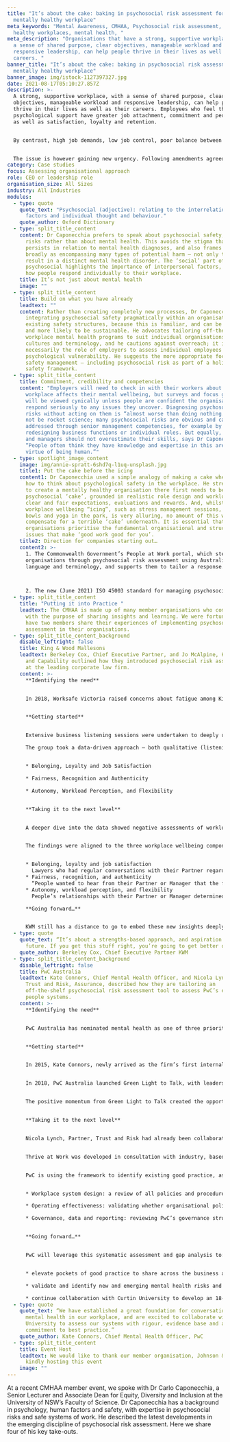 ```yaml
---
title: "It’s about the cake: baking in psychosocial risk assessment for a
  mentally healthy workplace"
meta_keywords: "Mental Awareness, CMHAA, Psychosocial risk assessment, mentally
  healthy workplaces, mental health, "
meta_description: "Organisations that have a strong, supportive workplace, with
  a sense of shared purpose, clear objectives, manageable workload and
  responsive leadership, can help people thrive in their lives as well as their
  careers. "
banner_title: "It’s about the cake: baking in psychosocial risk assessment for a
  mentally healthy workplace"
banner_image: img/istock-1127397327.jpg
date: 2021-08-17T05:10:27.857Z
description: >-
  A strong, supportive workplace, with a sense of shared purpose, clear
  objectives, manageable workload and responsive leadership, can help people
  thrive in their lives as well as their careers. Employees who feel they have
  psychological support have greater job attachment, commitment and performance,
  as well as satisfaction, loyalty and retention.


  By contrast, high job demands, low job control, poor balance between effort and reward, injustices, role stress, bullying and low social support in the workplace are associated with an increased risk of developing mental health problems that are every bit as damaging as physical injuries. But unlike well-established systems to document physical injury risks, assessing the impact of the workplace on mental health is uncharted territory for many organisations. 


  The issue is however gaining new urgency. Following amendments agreed in May to the national model Work Health and Safety Regulations, employers will soon be obliged to systematically assess and mitigate psychosocial risks in the same way as physical risks, and subject to the same penalties for breaches.
category: Case studies
focus: Assessing organisational approach
role: CEO or leadership role
organisation_size: All Sizes
industry: All Industries
modules:
  - type: quote
    quote_text: "Psychosocial (adjective): relating to the interrelation of social
      factors and individual thought and behaviour."
    quote_author: Oxford Dictionary
  - type: split_title_content
    content: Dr Caponecchia prefers to speak about psychosocial safety, hazards and
      risks rather than about mental health. This avoids the stigma that
      persists in relation to mental health diagnoses, and also frames the issue
      broadly as encompassing many types of potential harm – not only those that
      result in a distinct mental health disorder. The ‘social’ part of
      psychosocial highlights the importance of interpersonal factors, not just
      how people respond individually to their workplace.
    title: It’s not just about mental health
    image: ""
  - type: split_title_content
    title: Build on what you have already
    leadtext: ""
    content: Rather than creating completely new processes, Dr Caponecchia favours
      integrating psychosocial safety pragmatically within an organisation’s
      existing safety structures, because this is familiar, and can be flexible
      and more likely to be sustainable. He advocates tailoring off-the-shelf
      workplace mental health programs to suit individual organisations’ needs,
      cultures and terminology, and he cautions against overreach; it is not
      necessarily the role of employers to assess individual employees for
      psychological vulnerability. He suggests the more appropriate focus is on
      safety management – including psychosocial risk as part of a holistic
      safety framework.
  - type: split_title_content
    title: Commitment, credibility and competencies
    content: "Employers will need to check in with their workers about how the
      workplace affects their mental wellbeing, but surveys and focus groups
      will be viewed cynically unless people are confident the organisation will
      respond seriously to any issues they uncover. Diagnosing psychosocial
      risks without acting on them is “almost worse than doing nothing.” It may
      not be rocket science; many psychosocial risks are obvious and can be
      addressed through senior management competencies, for example by
      redesigning business functions or individual roles. But equally, leaders
      and managers should not overestimate their skills, says Dr Caponecchia:
      “People often think they have knowledge and expertise in this area by
      virtue of being human.”"
  - type: spotlight_image_content
    image: img/annie-spratt-6shd7q-l1uq-unsplash.jpg
    title1: Put the cake before the icing
    content1: Dr Caponecchia used a simple analogy of making a cake when describing
      how to think about psychological safety in the workplace. He stressed that
      to create a mentally healthy organisation there first needs to be a solid
      psychosocial ‘cake’, grounded in realistic role design and workload, with
      clear and fair expectations, evaluations and rewards. And, whilst
      workplace wellbeing “icing”, such as stress management sessions, fruit
      bowls and yoga in the park, is very alluring, no amount of this will
      compensate for a terrible ‘cake’ underneath. It is essential that
      organisations prioritise the fundamental organisational and structural
      issues that make ‘good work good for you’.
    title2: Direction for companies starting out…
    content2: >-
      1. The Commonwealth Government’s People at Work portal, which steps
      organisations through psychosocial risk assessment using Australian
      language and terminology, and supports them to tailor a response. 



      2. The new (June 2021) ISO 45003 standard for managing psychosocial risks in the workplace, which highlights the opportunity not just to avoid harm but also to increase job satisfaction, employee commitment and productivity: “Everything you do to manage risk is working at more than one level. You’re not only controlling the risks but communicating something about your values, telling people what you’re actually about.”
  - type: split_title_content
    title: "Putting it into Practice "
    leadtext: The CMHAA is made up of many member organisations who come together
      with the purpose of sharing insights and learning. We were fortunate to
      have two members share their experiences of implementing psychosocial risk
      assessment in their organisations.
  - type: split_title_content_background
    disable_leftright: false
    title: King & Wood Mallesons
    leadtext: Berkeley Cox, Chief Executive Partner, and Jo McAlpine, Head of Talent
      and Capability outlined how they introduced psychosocial risk assessment
      at the leading corporate law firm.
    content: >-
      **Identifying the need**


      In 2018, Worksafe Victoria raised concerns about fatigue among King & Wood Mallesons (KWM) employees assisting clients in response to the Royal Commission into Misconduct in the Banking, Superannuation and Financial Services Industry. This situation was difficult for KWM given the importance it placed on the health, safety and wellbeing of its people, but ultimately it provided a catalyst for renewing and enhancing its focus on this critical issue.


      **Getting started**


      Extensive business listening sessions were undertaken to deeply understand the day-to-day experiences of KWM’s people, alongside reviews of systemic, cultural and structural issues impacting wellbeing. A core team, led by the Chief Executive Partner, then decided to engage Positive Group, world-leading experts in psychology and neuroscience, and work directly with its Co-Founder and Director, Dr Brian Marien, to audit KWM’s psychological wellbeing.

      The group took a data-driven approach – both qualitative (listening to people, clients and experts) and quantitative (statistical methods to measure psychological health and wellbeing) to identify patterns and risk factors which were then used to inform strategy. They analysed 75,000+ unique data points which identified three critical components to psychological wellbeing at KWM:


      * Belonging, Loyalty and Job Satisfaction

      * Fairness, Recognition and Authenticity 

      * Autonomy, Workload Perception, and Flexibility


      **Taking it to the next level** 


      A deeper dive into the data showed negative assessments of workloads were not directly correlated to billable hours; the perception of workload as being reasonable or unreasonable was most closely linked to team dynamics and the support of KWM Partners. “The relationship with your Partner has the potential to be highly protective,” said Jo McAlpine. “Leaders can be role models, leading through flexing and trusting their team members, and demonstrating that trust.” The objective was not for everyone to be at the top of every wellbeing domain all the time, but to create an environment where people felt supported through work and personal challenges.


      The findings were aligned to the three workplace wellbeing components:


      * Belonging, loyalty and job satisfaction
        Lawyers who had regular conversations with their Partner regarding their career progression were more likely to report that their Partner cared about their wellbeing. Those who felt they could have an attractive career at KWM, or access to other ways to grow their skills and experience with the firm, demonstrated a higher sense of belonging, loyalty and job satisfaction.
      * Fairness, recognition, and authenticity
        “People wanted to hear from their Partner or Manager that the fairness agenda is important to them,” Ms McAlpine said. “It’s not just the awards and $100 vouchers. It’s about the application of policies, getting time back and rest and recovery, whether these were being applied consistently.”
      * Autonomy, workload perception, and flexibility
        People’s relationships with their Partner or Manager determined whether they felt empowered in their work and ability to manage the workload. Closer individual relationships promoted mutual trust, improving people’s sense of autonomy, coping and the perception that they can work flexibly.

      **Going forward…**


      KWM still has a distance to go to embed these new insights deeply into company policies, practices, and culture, said Chief Executive Partner Berkeley Cox, but the work to date has created a positive foundation. Listening to employees was not only about being open to constructive feedback, he said, but inviting them to recount positive experiences too.
  - type: quote
    quote_text: “It’s about a strengths-based approach, and aspiration for the
      future. If you get this stuff right, you’re going to get better outcomes.”
    quote_author: Berkeley Cox, Chief Executive Partner KWM
  - type: split_title_content_background
    disable_leftright: false
    title: PwC Australia
    leadtext: Kate Connors, Chief Mental Health Officer, and Nicola Lynch, Partner,
      Trust and Risk, Assurance, described how they are tailoring an
      off-the-shelf psychosocial risk assessment tool to assess PwC’s existing
      people systems.
    content: >-
      **Identifying the need**


      PwC Australia has nominated mental health as one of three priority social impact areas.  Acknowledging the importance of “walking the talk”, PwC has committed to mental health and wellbeing as a central area of focus with its own 8000 employees across Australia. 


      **Getting started**


      In 2015, Kate Connors, newly arrived as the firm’s first internal psychologist and Head of Wellbeing, identified the Green Light to Talk initiative, developed by PwC in the UK. The UK firm had launched Green Light to Talk as a way to reduce stigma, promote open workplace conversations and increase awareness of mental health support available within the organisation.


      In 2018, PwC Australia launched Green Light to Talk, with leaders sharing personal stories about their own experiences with mental ill health, and advocating the importance of accessing professional support when required. This was followed by a commitment to establishing an organisation-wide community of trained mental health first aiders, known as Green Light to Talk Advocates. An internal review of the program has demonstrated a positive impact in the reduction of stigma and an increase in professional help-seeking, as measured by increased use of PwC’s Employee Assistance Program (EAP).


      The positive momentum from Green Light to Talk created the opportunity for PwC to apply additional rigour, and a systematic approach to the management of psychological risks within the organisation, as a natural next step.    


      **Taking it to the next level** 


      Nicola Lynch, Partner, Trust and Risk had already been collaborating with Curtin University’s Future of Work Institute on a range of workplace mental health projects, including the practical application of the evidence-based Thrive at Work framework. 


      Thrive at Work was developed in consultation with industry, based on an extensive evaluation of the academic literature. It provides organisations with a clear and comprehensive set of strategies to effectively manage mental health within workplaces. There are three pillars to the framework - mitigate illness, prevent harm, and promote thriving.    


      PwC is using the framework to identify existing good practice, as well as gaps and opportunities for improvement, relating to:


      * Workplace system design: a review of all policies and procedures that mitigate illness, prevent harm and promote thriving.

      * Operating effectiveness: validating whether organisational policies and procedures are being applied and having the impact PwC intended on mental health.

      * Governance, data and reporting: reviewing PwC’s governance structures, data and reporting systems to assess against best practice and drive continuous improvement.


      **Going forward…**


      PwC will leverage this systematic assessment and gap analysis to:


      * elevate pockets of good practice to share across the business and create a more consistent application of what is working well.

      * validate and identify new and emerging mental health risks and controls for inclusion in the PwC risk register

      * continue collaboration with Curtin University to develop an 18-month roadmap, to embed the Thrive at Work framework, inform best practice and embed evidence-based workplace mental health strategies throughout the organisation.
  - type: quote
    quote_text: “We have established a great foundation for conversations about
      mental health in our workplace, and are excited to collaborate with Curtin
      University to assess our systems with rigour, evidence base and a
      commitment to best practice.”
    quote_author: Kate Connors, Chief Mental Health Officer, PwC
  - type: split_title_content
    title: Event Host
    leadtext: We would like to thank our member organisation, Johnson & Johnson, for
      kindly hosting this event
    image: ""
---
```

At a recent CMHAA member event, we spoke with Dr Carlo Caponecchia, a Senior Lecturer and Associate Dean for Equity, Diversity and Inclusion at the University of NSW’s Faculty of Science. Dr Caponecchia has a background in psychology, human factors and safety, with expertise in psychosocial risks and safe systems of work. He described the latest developments in the emerging discipline of psychosocial risk assessment.  Here we share four of his key take-outs.